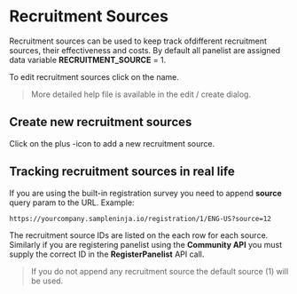 # Recruitment Sources

Recruitment sources can be used to keep track ofdifferent recruitment sources, their effectiveness and costs. By default all panelist are assigned data variable **RECRUITMENT_SOURCE** = 1.

To edit recruitment sources click on the name.

> More detailed help file is available in the edit / create dialog.

## Create new recruitment sources

Click on the plus -icon to add a new recruitment source.

## Tracking recruitment sources in real life

If you are using the built-in registration survey you need to append **source** query param to the URL. Example:

```https://yourcompany.sampleninja.io/registration/1/ENG-US?source=12```

The recruitment source IDs are listed on the each row for each source. Similarly if you are registering panelist using the **Community API** you must supply the correct ID in the **RegisterPanelist** API call.

> If you do not append any recruitment source the default source (1) will be used.
